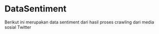 # DataSentiment
Berikut ini merupakan data sentiment dari hasil proses crawling dari media sosial Twitter
